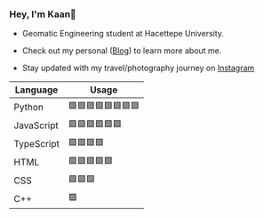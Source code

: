 ### Hey, I'm Kaan👋 

- Geomatic Engineering student at Hacettepe University.

- Check out my personal ([Blog](https://kaanklcrsln.github.io/)) to learn more about me.
- Stay updated with my travel/photography journey on [Instagram](https://www.instagram.com/kaanklcrsln)

| Language | Usage |
|-----------|--------|
| Python | 🟩🟩🟩🟩🟩🟩🟩🟩 |
| JavaScript | 🟩🟩🟩🟩🟩🟩 |
| TypeScript | 🟩🟩🟩🟩 |
| HTML | 🟩🟩🟩🟩🟩 |
| CSS | 🟩🟩🟩 |
| C++ | 🟩 |


